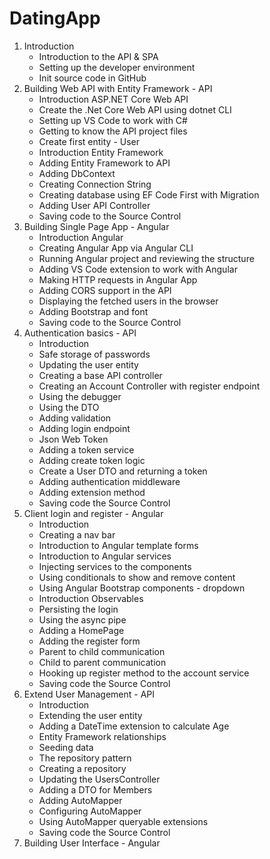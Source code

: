 # DatingApp

1. Introduction
   + Introduction to the API & SPA
   + Setting up the developer environment
   + Init source code in GitHub
2. Building Web API with Entity Framework - API
   + Introduction ASP.NET Core Web API
   + Create the .Net Core Web API using dotnet CLI
   + Setting up VS Code to work with C#
   + Getting to know the API project files
   + Create first entity - User
   + Introduction Entity Framework
   + Adding Entity Framework to API
   + Adding DbContext
   + Creating Connection String
   + Creating database using EF Code First with Migration
   + Adding User API Controller
   + Saving code to the Source Control
3. Building Single Page App - Angular
   + Introduction Angular
   + Creating Angular App via Angular CLI
   + Running Angular project and reviewing the structure
   + Adding VS Code extension to work with Angular
   + Making HTTP requests in Angular App
   + Adding CORS support in the API
   + Displaying the fetched users in the browser
   - Adding Bootstrap and font
   - Saving code to the Source Control
4. Authentication basics - API
   - Introduction
   - Safe storage of passwords
   - Updating the user entity
   - Creating a base API controller
   - Creating an Account Controller with register endpoint
   - Using the debugger
   - Using the DTO
   - Adding validation
   - Adding login endpoint
   - Json Web Token
   - Adding a token service
   - Adding create token logic
   - Create a User DTO and returning a token
   - Adding authentication middleware
   - Adding extension method
   - Saving code the Source Control
5. Client login and register - Angular
   - Introduction
   - Creating a nav bar
   - Introduction to Angular template forms
   - Introduction to Angular services
   - Injecting services to the components
   - Using conditionals to show and remove content
   - Using Angular Bootstrap components - dropdown
   - Introduction Observables
   - Persisting the login
   - Using the async pipe
   - Adding a HomePage
   - Adding the register form
   - Parent to child communication
   - Child to parent communication
   - Hooking up register method to the account service
   - Saving code the Source Control
6. Extend User Management - API
   - Introduction
   - Extending the user entity
   - Adding a DateTime extension to calculate Age
   - Entity Framework relationships
   - Seeding data
   - The repository pattern
   - Creating a repository
   - Updating the UsersController
   - Adding a DTO for Members
   - Adding AutoMapper
   - Configuring AutoMapper
   - Using AutoMapper queryable extensions
   - Saving code the Source Control
7. Building User Interface - Angular
